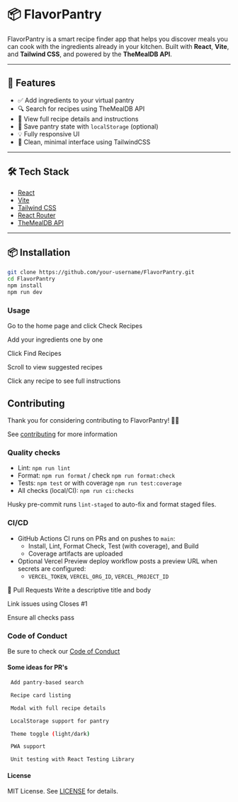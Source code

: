 # 📦 FlavorPantry

FlavorPantry is a smart recipe finder app that helps you discover meals you can cook with the ingredients already in your kitchen. Built with **React**, **Vite**, and **Tailwind CSS**, and powered by the **TheMealDB API**.

---

## 🚀 Features

- ✅ Add ingredients to your virtual pantry
- 🔍 Search for recipes using TheMealDB API
- 📖 View full recipe details and instructions
- 💾 Save pantry state with `localStorage` (optional)
- 💡 Fully responsive UI
- 💬 Clean, minimal interface using TailwindCSS

---

## 🛠️ Tech Stack

- [React](https://reactjs.org/)
- [Vite](https://vitejs.dev/)
- [Tailwind CSS](https://tailwindcss.com/)
- [React Router](https://reactrouter.com/)
- [TheMealDB API](https://www.themealdb.com/)

---

## 📦 Installation

```bash
git clone https://github.com/your-username/FlavorPantry.git
cd FlavorPantry
npm install
npm run dev
```

### Usage
Go to the home page and click Check Recipes

Add your ingredients one by one

Click Find Recipes

Scroll to view suggested recipes

Click any recipe to see full instructions


## Contributing
Thank you for considering contributing to FlavorPantry! 🥦🍅

See [contributing](CONTRIBUTING.md) for more information



### Quality checks

- Lint: `npm run lint`
- Format: `npm run format` / check `npm run format:check`
- Tests: `npm test` or with coverage `npm run test:coverage`
- All checks (local/CI): `npm run ci:checks`

Husky pre-commit runs `lint-staged` to auto-fix and format staged files.

### CI/CD

- GitHub Actions CI runs on PRs and on pushes to `main`:
  - Install, Lint, Format Check, Test (with coverage), and Build
  - Coverage artifacts are uploaded
- Optional Vercel Preview deploy workflow posts a preview URL when secrets are configured:
  - `VERCEL_TOKEN`, `VERCEL_ORG_ID`, `VERCEL_PROJECT_ID`

📢 Pull Requests
Write a descriptive title and body

Link issues using Closes #1

Ensure all checks pass

### Code of Conduct
Be sure to check our [Code of Conduct](CODE_OF_CONDUCT.md)


#### Some ideas for PR's 
```bash
 Add pantry-based search

 Recipe card listing

 Modal with full recipe details

 LocalStorage support for pantry

 Theme toggle (light/dark)

 PWA support

 Unit testing with React Testing Library
```

#### License
MIT License. See [LICENSE](LICENSE) for details.


